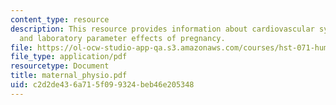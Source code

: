 ```yaml
---
content_type: resource
description: This resource provides information about cardiovascular system, pulmonary,
  and laboratory parameter effects of pregnancy.
file: https://ol-ocw-studio-app-qa.s3.amazonaws.com/courses/hst-071-human-reproductive-biology-fall-2005/c2d2de436a715f099324beb46e205348_maternal_physio.pdf
file_type: application/pdf
resourcetype: Document
title: maternal_physio.pdf
uid: c2d2de43-6a71-5f09-9324-beb46e205348
---
```

